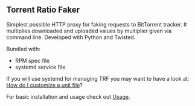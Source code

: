 Torrent Ratio Faker
-------------------

Simplest possible HTTP proxy for faking requests to BitTorrent
tracker. It multiplies downloaded and uploaded values by multiplier
given via command line.  Developed with Python and Twisted.

Bundled with:
* RPM spec file
* systemd service file

If you will use systemd for managing TRF you may want to have a look
at: [How do I customize a unit file](http://fedoraproject.org/wiki/Systemd#How_do_I_customize_a_unit_file.2F_add_a_custom_unit_file.3F)?

For basic installation and usage check out [Usage](USAGE.markdown).
